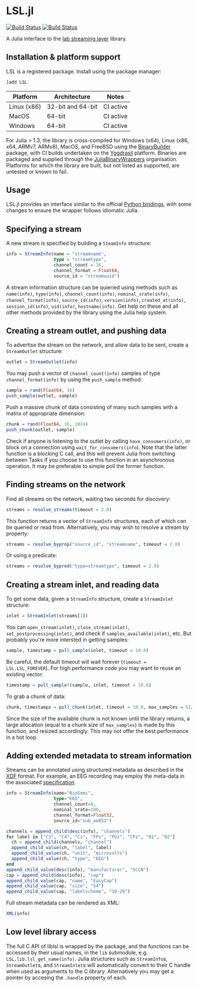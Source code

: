 # LSL.jl

[![Build Status](https://travis-ci.org/samuelpowell/LSL.jl.svg?branch=master)](https://travis-ci.org/samuelpowell/LSL.jl)
[![Build Status](https://ci.appveyor.com/api/projects/status/github/samuelpowell/LSL.jl?svg=true)](https://ci.appveyor.com/project/samuelpowell/LSL-jl)

A Julia interface to the [lab streaming layer]([https://github.com/sccn/liblsl])
library.

## Installation & platform support

LSL is a registered package. Install using the package manager:

```julia
]add LSL
```

| Platform        | Architecture                  | Notes                                   |
| -------------   | ----------------------------- | --------------------------------------- |
| Linux (x86)     | 32-bit and 64-bit             | CI active                               |
| MacOS           | 64-bit                        | CI active                               |
| Windows         | 64-bit                        | CI active                               |

For Julia > 1.3, the library is cross-compiled for Windows (x64), Linux (x86, x64, ARMv7, ARMv8),
MacOS, and FreeBSD using the [BinaryBuilder](https://github.com/JuliaPackaging/BinaryBuilder.jl) 
package, with CI builds undertaken on the [Yggdrasil](https://github.com/JuliaPackaging/Yggdrasil/tree/master/L/liblsl)
platform. Binaries are packaged and supplied through the [JuliaBinaryWrappers](https://github.com/JuliaBinaryWrappers/liblsl_jll.jl) organisation. Platforms for which the library
are built, but not listed as supported, are untested or known to fail.

## Usage

LSL.jl provides an interface similar to the official 
[Python bindings](https://github.com/labstreaminglayer/liblsl-Python/), with some changes
to ensure the wrapper follows idiomatic Julia.

## Specifying a stream

A new stream is specified by building a `SteamInfo` structure:

```julia
info = StreamInfo(name = "streamname",
                  type = "streamtype",
                  channel_count = 16,
                  channel_format = Float64,
                  source_id = "streamuuid")
```

A stream information structure can be quieried using methods such as `name(info)`, 
`type(info)`, `channel_count(info)`, `nominal_srate(info)`, `channel_format(info)`, 
`source_id(info)`, `version(info)`, `created_at(info)`, `session_id(info)`, `uid(info)`,
`hostname(info)`. Get help on these and all other methods provided by the library using
the Julia help system.

## Creating a stream outlet, and pushing data

To advertise the stream on the network, and allow data to be sent, create a `StreamOutlet`
structure:

```julia
outlet = StreamOutlet(info)
```

You may push a vector of `channel_count(info)` samples of type `channel_format(info)` by 
using the `push_sample` method:

```julia
sample = rand(Float64, 16)
push_sample(outlet, sample)
```

Push a massive chunk of data consisting of many such samples with a matrix of appropriate
dimension:

```julia
chunk = rand(Float64, 16, 1024)
push_chunk(outlet, sample)
```

Check if anyone is listening to the outlet by calling `have_consumers(info)`, or block 
on a connection using `wait_for_consumers(info`). Note that the latter function is a blocking
C call, and this will prevent Julia from switching between Tasks if you choose to use this 
function in an asynchronous operation. It may be preferable to simple poll the former
function.

## Finding streams on the network

Find all streams on the network, waiting two seconds for discovery:

```julia
streams = resolve_streams(timeout = 2.0)
```

This function returns a vector of `StreamInfo` structures, each of which can be queried or
read from. Alternatively, you may wish to resolve a stream by property:

```julia
streams = resolve_byprop("source_id", "streamname", timeout = 2.0)
```

Or using a predicate:

```julia
streams = resolve_bypred("type=streamtype", timeout = 2.0)
```

## Creating a stream inlet, and reading data

To get some data, given a `StreamInfo` structure, create a `StreamInlet` structure:

```julia
inlet = StreamInlet(streams[1])
```

You can `open_stream(inlet)`, `close_stream(inlet)`, `set_postprocessing(inlet)`, and check
if `samples_available(inlet)`, etc. But probably you're more intersted in getting samples:

```julia
sample, timestamp = pull_sample(inlet, timeout = 10.0)
```

Be careful, the default timeout will wait forever (`timeout = LSL.LSL_FOREVER`). For high
performance code you may want to reuse an existing vector:

```julia
timestamp = pull_sample!(sample, inlet, timeout = 10.0)
```

To grab a chunk of data:

```julia
chunk, timestamps = pull_chunk(inlet, timeout = 10.0, max_samples = 512)
```

Since the size of the available chunk is not known until the library returns, a large
allocation (equal to a chunk size of `max_samples`) is made by this function, and resized
accordingly. This may not offer the best performance in a hot loop.


## Adding extended metadata to stream information

Streams can be annotated using structured metadata as described in the
[XDF](https://github.com/sccn/xdf) format. For example, an EEG recording may employ 
the meta-data in the associated [specification](https://github.com/sccn/xdf/wiki/EEG-Meta-Data).

```julia
info = StreamInfo(name="BioSemi",
                  type="EEG",
                  channel_count=8,
                  nominal_srate=100,
                  channel_format=Float32,
                  source_id="sub_ae852")

channels = append_child(desc(info), "channels")
for label in ["C3", "C4", "Cz", "FPz", "POz", "CPz", "O1", "O2"]
  ch = append_child(channels, "channel")
  append_child_value(ch, "label", label)
  append_child_value(ch, "unit", "microvolts")
  append_child_value(ch, "type", "EEG")
end
append_child_value(desc(info), "manufacturer", "SCCN")
cap = append_child(desc(info), "cap")
append_child_value(cap, "name", "EasyCap")
append_child_value(cap, "size", "54")
append_child_value(cap, "labelscheme", "10-20")
```

Full stream metadata can be rendered as XML:

```julia
XML(info)
```

## Low level library access

The full C API of liblsl is wrapped by the package, and the functions can be accessed by
their usual names, in the `lib` submodule, e.g. `LSL.lib.lsl_get_name(info)`. Julia structures
such as `StreamInfo`s, `StreamOutlet`s, and `StreamInlet`s will automatically convert to their
C handle when used as arguments to the C library. Alternatively you may get a pointer by
accesing the `.handle` property of each.

